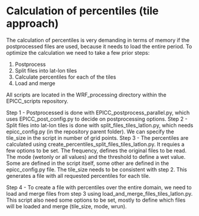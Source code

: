 # Calculation of percentiles (tile approach)

The calculation of percentiles is very demanding in terms of memory if the postprocessed files are used, because it needs to load the entire period. 
To optimize the calculation we need to take a few prior steps:
1. Postprocess 
2. Split files into lat-lon tiles
3. Calculate percentiles for each of the tiles
4. Load and merge

All scripts are located in the WRF_processing  directory within the EPICC_scripts repository. 

Step 1 - Postprocessed is done with  EPICC_postprocess_parallel.py, which uses EPICC_post_config.py to decide on postprocessing options.
Step 2 - Split files into lat-lon tiles is done with split_files_tiles_latlon.py, which needs epicc_config.py (in the repository parent folder).  We can specify the tile_size in the script in number of grid points.
Step 3 - The percentiles are calculated using create_percentiles_split_files_tiles_latlon.py. It requies a few options to be set. The frequency, defines the original files to be read. The mode (wetonly or all values) and the threshold to define a wet value. Some are defined in the script itself, some other are defined in the epicc_config.py file. The tile_size needs to be consistent with step 2. This generates a file with all requested percentiles for each tile.

Step 4 - To create a file with percentiles over the entire domain, we need to load and merge files from step 3 using load_and_merge_files_tiles_latlon.py. This script also need some options to be set, mostly to define which files will be loaded and merge (tile_size, mode, wrun).